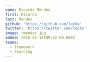 ```yaml
---
name: Ricardo Mendes
first: Ricardo
last: Mendes
github: 'https://github.com/locks'
twitter: 'https://twitter.com/locks'
image: rmendes.jpg
added: 2016-04-14T09:02:00.000Z
teams:
  - framework
  - learning
---
```

